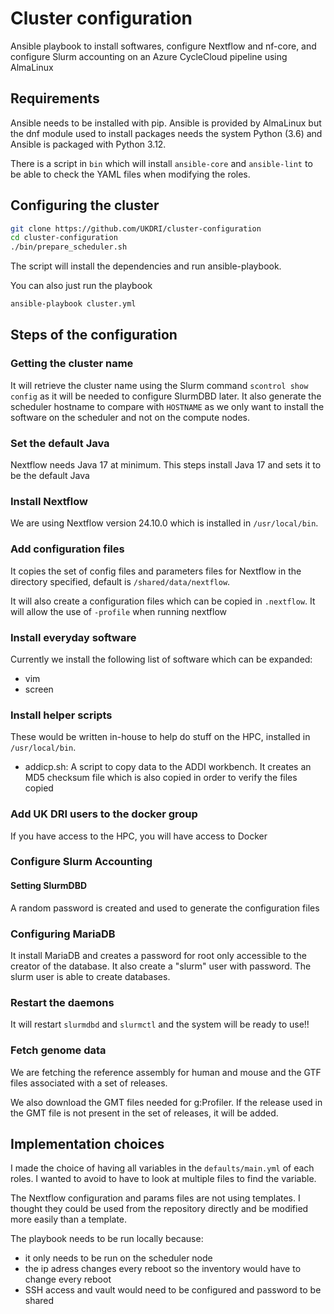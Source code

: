 # Cluster configuration


Ansible playbook to install softwares, configure Nextflow and nf-core, and configure
Slurm accounting on an Azure CycleCloud pipeline using AlmaLinux


## Requirements

Ansible needs to be installed with pip. Ansible is provided by AlmaLinux but the
dnf module used to install packages needs the system Python (3.6) and Ansible is
packaged with Python 3.12.

There is a script in `bin` which will install `ansible-core` and `ansible-lint`
to be able to check the YAML files when modifying the roles.


## Configuring the cluster

```bash
git clone https://github.com/UKDRI/cluster-configuration
cd cluster-configuration
./bin/prepare_scheduler.sh
```

The script will install the dependencies and run ansible-playbook.

You can also just run the playbook

```bash
ansible-playbook cluster.yml
```


## Steps of the configuration


### Getting the cluster name

It will retrieve the cluster name using the Slurm command `scontrol show config`
as it will be needed to configure SlurmDBD later. It also generate the scheduler
hostname to compare with `HOSTNAME` as we only want to install the software on the
scheduler and not on the compute nodes.


### Set the default Java

Nextflow needs Java 17 at minimum. This steps install Java 17 and sets it to be the
default Java


### Install Nextflow

We are using Nextflow version 24.10.0 which is installed in `/usr/local/bin`.


### Add configuration files

It copies the set of config files and parameters files for Nextflow in the directory
specified, default is `/shared/data/nextflow`.

It will also create a configuration files which can be copied in `.nextflow`. It
will allow the use of `-profile` when running nextflow

### Install everyday software

Currently we install the following list of software which can be expanded:

- vim
- screen


### Install helper scripts

These would be written in-house to help do stuff on the HPC, installed in `/usr/local/bin`.

- addicp.sh: A script to copy data to the ADDI workbench. It creates an MD5 checksum
    file which is also copied in order to verify the files copied


### Add UK DRI users to the docker group

If you have access to the HPC, you will have access to Docker


### Configure Slurm Accounting

#### Setting SlurmDBD

A random password is created and used to generate the configuration files


### Configuring MariaDB

It install MariaDB and creates a password for root only accessible to the creator
of the database. It also create a "slurm" user with password. The slurm user is
able to create databases.


### Restart the daemons

It will restart `slurmdbd` and `slurmctl` and the system will be ready to use!!


### Fetch genome data

We are fetching the reference assembly for human and mouse and the GTF files associated
with a set of releases.

We also download the GMT files needed for g:Profiler. If the release used in the
GMT file is not present in the set of releases, it will be added.


## Implementation choices

I made the choice of having all variables in the `defaults/main.yml` of each roles.
I wanted to avoid to have to look at multiple files to find the variable.

The Nextflow configuration and params files are not using templates. I thought they
could be used from the repository directly and be modified more easily than a template.

The playbook needs to be run locally because:

- it only needs to be run on the scheduler node
- the ip adress changes every reboot so the inventory would have to change every
    reboot
- SSH access and vault would need to be configured and password to be shared